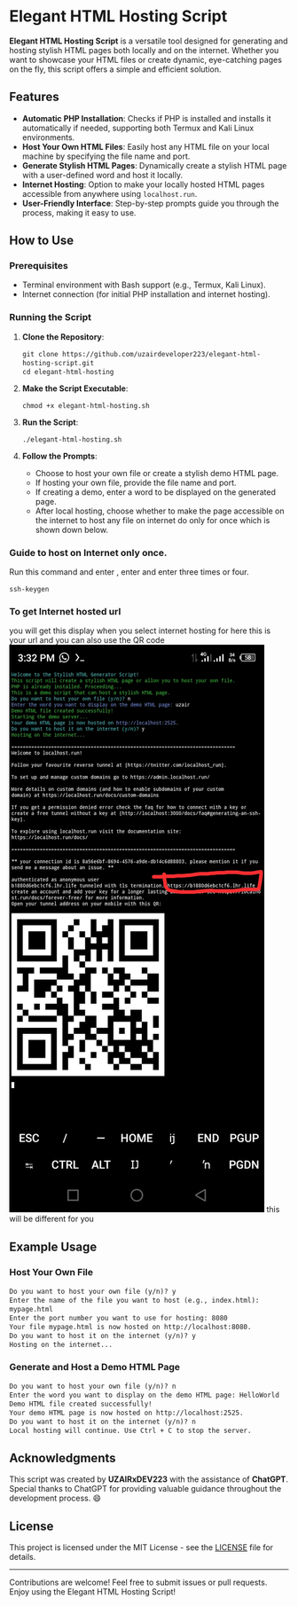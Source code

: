# Elegant HTML Hosting Script

**Elegant HTML Hosting Script** is a versatile tool designed for generating and hosting stylish HTML pages both locally and on the internet. Whether you want to showcase your HTML files or create dynamic, eye-catching pages on the fly, this script offers a simple and efficient solution.

## Features

- **Automatic PHP Installation**: Checks if PHP is installed and installs it automatically if needed, supporting both Termux and Kali Linux environments.
- **Host Your Own HTML Files**: Easily host any HTML file on your local machine by specifying the file name and port.
- **Generate Stylish HTML Pages**: Dynamically create a stylish HTML page with a user-defined word and host it locally.
- **Internet Hosting**: Option to make your locally hosted HTML pages accessible from anywhere using `localhost.run`.
- **User-Friendly Interface**: Step-by-step prompts guide you through the process, making it easy to use.

## How to Use

### Prerequisites

- Terminal environment with Bash support (e.g., Termux, Kali Linux).
- Internet connection (for initial PHP installation and internet hosting).

### Running the Script

1. **Clone the Repository**:
   ```
   git clone https://github.com/uzairdeveloper223/elegant-html-hosting-script.git
   cd elegant-html-hosting
   ```

2. **Make the Script Executable**:
   ```
   chmod +x elegant-html-hosting.sh
   ```

3. **Run the Script**:
   ```
   ./elegant-html-hosting.sh
   ```

4. **Follow the Prompts**:
   - Choose to host your own file or create a stylish demo HTML page.
   - If hosting your own file, provide the file name and port.
   - If creating a demo, enter a word to be displayed on the generated page.
   - After local hosting, choose whether to make the page accessible on the internet to host any file on internet do only for once which is shown down below.

### Guide to host on Internet only once.
Run this command and enter , enter and enter three times or four.
```
ssh-keygen
```
### To get Internet hosted url 
you will get this display when you select internet hosting for here this is your url and you can also use the QR code 
![Getting url](img.png)
this will be different for you 
## Example Usage

### Host Your Own File

```
Do you want to host your own file (y/n)? y
Enter the name of the file you want to host (e.g., index.html): mypage.html
Enter the port number you want to use for hosting: 8080
Your file mypage.html is now hosted on http://localhost:8080.
Do you want to host it on the internet (y/n)? y
Hosting on the internet...
```

### Generate and Host a Demo HTML Page

```
Do you want to host your own file (y/n)? n
Enter the word you want to display on the demo HTML page: HelloWorld
Demo HTML file created successfully!
Your demo HTML page is now hosted on http://localhost:2525.
Do you want to host it on the internet (y/n)? n
Local hosting will continue. Use Ctrl + C to stop the server.
```

## Acknowledgments

This script was created by **UZAIRxDEV223** with the assistance of **ChatGPT**. Special thanks to ChatGPT for providing valuable guidance throughout the development process. 😄

## License

This project is licensed under the MIT License - see the [LICENSE](LICENSE) file for details.

---

Contributions are welcome! Feel free to submit issues or pull requests. Enjoy using the Elegant HTML Hosting Script!

